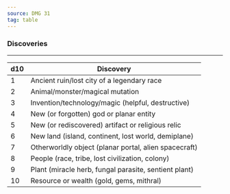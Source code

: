 ```yaml
---
source: DMG 31
tag: table
---
```


### Discoveries
---
|d10|Discovery|
|----|------------|
|1|Ancient ruin/lost city of a legendary race|
|2|Animal/monster/magical mutation|
|3|Invention/technology/magic (helpful, destructive)|
|4|New (or forgotten) god or planar entity|
|5|New (or rediscovered) artifact or religious relic|
|6|New land (island, continent, lost world, demiplane)|
|7|Otherworldly object (planar portal, alien spacecraft)|
|8|People (race, tribe, lost civilization, colony)|
|9|Plant (miracle herb, fungal parasite, sentient plant)|
|10|Resource or wealth (gold, gems, mithral)|
